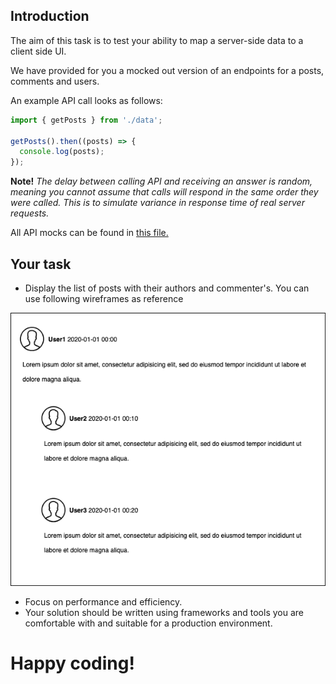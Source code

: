 ## Introduction
The aim of this task is to test your ability to map a server-side data to a client side UI.

We have provided for you a mocked out version of an endpoints for a posts, comments and users.

An example API call looks as follows:
```javascript
import { getPosts } from './data';

getPosts().then((posts) => {
  console.log(posts);
});
```
__Note!__ _The delay between calling API and
receiving an answer is random, meaning you cannot assume that calls will respond in the same order they were called. This is to simulate
variance in response time of real server requests._

All API mocks can be found in [this file.](./src/data/index.js)

## Your task
- Display the list of posts with their authors and commenter's. You can use following wireframes as reference
  
![Posts wireframe](./wireframe.png)

- Focus on performance and efficiency.
- Your solution should be written using frameworks and tools you are comfortable with and suitable for a production environment.


# Happy coding!
